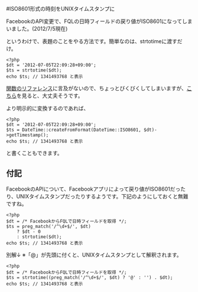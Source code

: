 #ISO8601形式の時刻をUNIXタイムスタンプに

FacebookのAPI変更で、FQLの日時フィールドの戻り値がISO8601になってしまいました。(2012/7/5現在)

というわけで、表題のことをやる方法です。簡単なのは、strtotimeに渡すだけ。

```
<?php
$dt = '2012-07-05T22:09:28+09:00';
$ts = strtotime($dt);
echo $ts; // 1341493768 と表示
```

[関数のリファレンス](http://jp2.php.net/manual/ja/function.strtotime.php)に言及がないので、ちょっとびくびくしてしまいますが、[こちら](http://jp2.php.net/manual/ja/datetime.formats.compound.php)を見ると、大丈夫そうです。

より明示的に変換するのであれば、

```
<?php
$dt = '2012-07-05T22:09:28+09:00';
$ts = DateTime::createFromFormat(DateTime::ISO8601, $dt)->getTimestamp();
echo $ts; // 1341493768 と表示
````

と書くこともできます。

## 付記
FacebookのAPIについて、Facebookアプリによって戻り値がISO8601だったり、UNIXタイムスタンプだったりするようです。下記のようにしておくと無難ですね。

```
<?php
$dt = /* FacebookからFQLで日時フィールドを取得 */;
$ts = preg_match('/^\d+$/', $dt)
	? $dt - 0
	: strtotime($dt);
echo $ts; // 1341493768 と表示
```

別解↓ ※「@」が先頭に付くと、UNIXタイムスタンプとして解釈されます。

```
<?php
$dt = /* FacebookからFQLで日時フィールドを取得 */;
$ts = strtotime((preg_match('/^\d+$/', $dt) ? '@' : '') . $dt);
echo $ts; // 1341493768 と表示
```